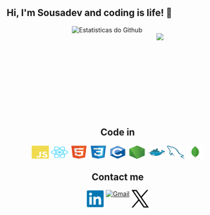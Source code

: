 ## Hi, I'm Sousadev and coding is life! 👋

<div style="display:flex; align-itens: center; justify-content: center; gap: 2rem; flex-wrap: wrap">
  
<img align="center" src="https://github-readme-stats.vercel.app/api?username=diegolts7&show_icons=true&theme=github_dark&layout=compact" alt="Estatisticas do Github" height="200px"/>

<img align="center" src="https://github-readme-stats.vercel.app/api/top-langs?username=diegolts7&show_icons=true&theme=github_dark&layout=compact
" height="200px"/>

</div>

<div style="width: 400px; margin:0 auto; text-align: center">

## Code in

<img align="center" height="30" width="40" alt="js-icon"  src="https://raw.githubusercontent.com/devicons/devicon/master/icons/javascript/javascript-plain.svg">
<img align="center" height="30" width="40" alt="react-icon" src="https://raw.githubusercontent.com/devicons/devicon/master/icons/react/react-original.svg">
<img align="center" height="30" width="40" alt="html-icon" src="https://raw.githubusercontent.com/devicons/devicon/master/icons/html5/html5-original.svg">
<img align="center" height="30" width="40" alt="css-icon" src="https://raw.githubusercontent.com/devicons/devicon/master/icons/css3/css3-original.svg">
<img align="center" height="30" width="40" alt="c-icon" src="https://raw.githubusercontent.com/devicons/devicon/master/icons/c/c-original.svg">
<img align="center" height="30" width="40" alt="nodejs-icon" src="https://raw.githubusercontent.com/devicons/devicon/master/icons/nodejs/nodejs-original.svg">
<img align="center" height="30" width="40" alt="nodejs-icon" src="https://raw.githubusercontent.com/devicons/devicon/master/icons/docker/docker-original.svg">
<img align="center" height="30" width="40" alt="nodejs-icon" src="https://raw.githubusercontent.com/devicons/devicon/master/icons/mysql/mysql-original.svg">
<img align="center" height="30" width="40" alt="nodejs-icon" src="https://raw.githubusercontent.com/devicons/devicon/master/icons/mongodb/mongodb-original.svg">

## Contact me

<div align="center" style="display: flex; width: 400px; align-itens: center; justify-content: center; gap: .3rem; flex-wrap: wrap">

<a href="https://www.linkedin.com/in/diego-sousa-972555221/" target="_blank">
    <img  src="https://raw.githubusercontent.com/devicons/devicon/master/icons/linkedin/linkedin-original.svg" alt="LinkedIn" width="40" height="40"/>
  </a>
  <a href="mailto:diego7lts7@gmail.com" target="_blank">
    <img src="https://upload.wikimedia.org/wikipedia/commons/4/4e/Gmail_Icon.png" alt="Gmail" width="40" height="40"/>
  </a>
  <a href="https://twitter.com/DiegoXlts" target="_blank">
    <img src="https://raw.githubusercontent.com/devicons/devicon/master/icons/twitter/twitter-original.svg" alt="Twitter" width="40" height="40" style="background-color: white"/>
  </a>

</div>

</div>
